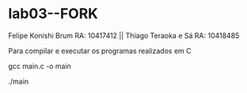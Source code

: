 # lab03--FORK
Felipe Konishi Brum RA: 10417412 ||
Thiago Teraoka e Sá RA: 10418485

Para compilar e executar os programas realizados em C

gcc main.c -o main

./main
